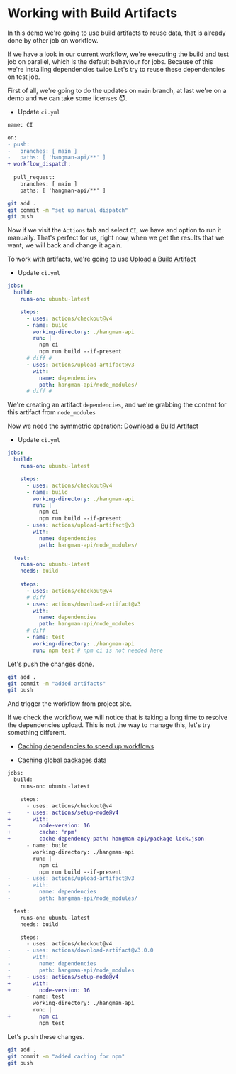 # Working with Build Artifacts

In this demo we're going to use build artifacts to reuse data, that is already done by other job on workflow.

If we have a look in our current workflow, we're executing the build and test job on parallel, which is the default behaviour for jobs. Because of this we're installing dependencies twice.Let's try to reuse these dependencies on test job.

First of all, we're going to do the updates on `main` branch, at last we're on a demo and we can take some licenses 😈.

* Update `ci.yml`

```diff
name: CI 

on:
- push:
-   branches: [ main ]
-   paths: [ 'hangman-api/**' ]
+ workflow_dispatch:
    
  pull_request:
    branches: [ main ]
    paths: [ 'hangman-api/**' ]
```

```bash
git add .
git commit -m "set up manual dispatch"
git push
```

Now if we visit the `Actions` tab and select `CI`, we have and option to run it manually. That's perfect for us, right now, when we get the results that we want, we will back and change it again.

To work with artifacts, we're going to use [Upload a Build Artifact](https://github.com/marketplace/actions/upload-a-build-artifact)

* Update `ci.yml`

```yml
jobs:
  build:
    runs-on: ubuntu-latest

    steps:
      - uses: actions/checkout@v4
      - name: build
        working-directory: ./hangman-api
        run: |
          npm ci 
          npm run build --if-present
      # diff #
      - uses: actions/upload-artifact@v3
        with: 
          name: dependencies
          path: hangman-api/node_modules/
      # diff #
```

We're creating an artifact `dependencies`, and we're grabbing the content for this artifact from `node_modules`

Now we need the symmetric operation: [Download a Build Artifact](https://github.com/marketplace/actions/download-a-build-artifact)

* Update `ci.yml`

```yml
jobs:
  build:
    runs-on: ubuntu-latest

    steps:
      - uses: actions/checkout@v4
      - name: build
        working-directory: ./hangman-api
        run: |
          npm ci 
          npm run build --if-present
      - uses: actions/upload-artifact@v3
        with: 
          name: dependencies
          path: hangman-api/node_modules/

  test:
    runs-on: ubuntu-latest
    needs: build
    
    steps: 
      - uses: actions/checkout@v4
      # diff
      - uses: actions/download-artifact@v3
        with: 
          name: dependencies
          path: hangman-api/node_modules
      # diff
      - name: test
        working-directory: ./hangman-api
        run: npm test # npm ci is not needed here
```

Let's push the changes done.

```bash
git add .
git commit -m "added artifacts"
git push
```

And trigger the workflow from project site.

If we check the workflow, we will notice that is taking a long time to resolve the dependencies upload. This is not the way to manage this, let's try something different.

* [Caching dependencies to speed up workflows](https://docs.github.com/en/actions/using-workflows/caching-dependencies-to-speed-up-workflows)

* [Caching global packages data](https://github.com/actions/setup-node#caching-global-packages-data)

```diff
jobs:
  build:
    runs-on: ubuntu-latest

    steps:
      - uses: actions/checkout@v4
+     - uses: actions/setup-node@v4
+       with: 
+         node-version: 16
+         cache: 'npm'
+         cache-dependency-path: hangman-api/package-lock.json
      - name: build
        working-directory: ./hangman-api
        run: |
          npm ci 
          npm run build --if-present
-     - uses: actions/upload-artifact@v3
-       with: 
-         name: dependencies
-         path: hangman-api/node_modules/

  test:
    runs-on: ubuntu-latest
    needs: build

    steps: 
      - uses: actions/checkout@v4
-     - uses: actions/download-artifact@v3.0.0
-       with: 
-         name: dependencies
-         path: hangman-api/node_modules
+     - uses: actions/setup-node@v4
+       with:
+         node-version: 16
      - name: test
        working-directory: ./hangman-api
        run: |
+         npm ci 
          npm test
```

Let's push these changes.

```bash
git add .
git commit -m "added caching for npm"
git push
```
